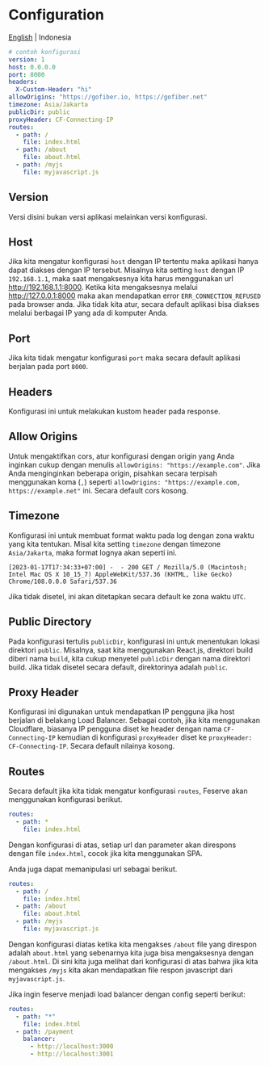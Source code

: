 # Configuration

[English](configuration.md) | Indonesia

```yaml
# contoh konfigurasi
version: 1
host: 0.0.0.0
port: 8000
headers: 
  X-Custom-Header: "hi"
allowOrigins: "https://gofiber.io, https://gofiber.net"
timezone: Asia/Jakarta
publicDir: public
proxyHeader: CF-Connecting-IP
routes:
  - path: /
    file: index.html
  - path: /about
    file: about.html
  - path: /myjs
    file: myjavascript.js
```

## Version

Versi disini bukan versi aplikasi melainkan versi konfigurasi.

## Host

Jika kita mengatur konfigurasi `host` dengan IP tertentu maka aplikasi hanya dapat diakses dengan IP tersebut. Misalnya kita setting `host` dengan IP `192.168.1.1`, maka saat mengaksesnya kita harus menggunakan url <http://192.168.1.1:8000>. Ketika kita mengaksesnya melalui <http://127.0.0.1:8000> maka akan mendapatkan error `ERR_CONNECTION_REFUSED` pada browser anda. Jika tidak kita atur, secara default aplikasi bisa diakses melalui berbagai IP yang ada di komputer Anda.

## Port

Jika kita tidak mengatur konfigurasi `port` maka secara default aplikasi berjalan pada port `8000`.

## Headers

Konfigurasi ini untuk melakukan kustom header pada response.

## Allow Origins

Untuk mengaktifkan cors, atur konfigurasi dengan origin yang Anda inginkan cukup dengan menulis `allowOrigins: "https://example.com"`. Jika Anda menginginkan beberapa origin, pisahkan secara terpisah menggunakan koma (`,`) seperti `allowOrigins: "https://example.com, https://example.net"` ini. Secara default cors kosong.

## Timezone

Konfigurasi ini untuk membuat format waktu pada log dengan zona waktu yang kita tentukan. Misal kita setting `timezone` dengan timezone `Asia/Jakarta`, maka format lognya akan seperti ini.

```shell
[2023-01-17T17:34:33+07:00] -  - 200 GET / Mozilla/5.0 (Macintosh; Intel Mac OS X 10_15_7) AppleWebKit/537.36 (KHTML, like Gecko) Chrome/108.0.0.0 Safari/537.36
```

Jika tidak disetel, ini akan ditetapkan secara default ke zona waktu `UTC`.

## Public Directory

Pada konfigurasi tertulis `publicDir`, konfigurasi ini untuk menentukan lokasi direktori `public`. Misalnya, saat kita menggunakan React.js, direktori build diberi nama `build`, kita cukup menyetel `publicDir` dengan nama direktori build. Jika tidak disetel secara default, direktorinya adalah `public`.

## Proxy Header

Konfigurasi ini digunakan untuk mendapatkan IP pengguna jika host berjalan di belakang Load Balancer. Sebagai contoh, jika kita menggunakan Cloudflare, biasanya IP pengguna diset ke header dengan nama `CF-Connecting-IP` kemudian di konfigurasi `proxyHeader` diset ke `proxyHeader: CF-Connecting-IP`. Secara default nilainya kosong.

## Routes

Secara default jika kita tidak mengatur konfigurasi `routes`, Feserve akan menggunakan konfigurasi berikut.

```yaml
routes:
  - path: *
    file: index.html
```

Dengan konfigurasi di atas, setiap url dan parameter akan direspons dengan file `index.html`, cocok jika kita menggunakan SPA.

Anda juga dapat memanipulasi url sebagai berikut.

```yaml
routes:
  - path: /
    file: index.html
  - path: /about
    file: about.html
  - path: /myjs
    file: myjavascript.js
```

Dengan konfigurasi diatas ketika kita mengakses `/about` file yang direspon adalah `about.html` yang sebenarnya kita juga bisa mengaksesnya dengan `/about.html`. Di sini kita juga melihat dari konfigurasi di atas bahwa jika kita mengakses `/myjs` kita akan mendapatkan file respon javascript dari `myjavascript.js`.

Jika ingin feserve menjadi load balancer dengan config seperti berikut:

```yaml
routes:
  - path: "*"
    file: index.html
  - path: /payment
    balancer:
      - http://localhost:3000
      - http://localhost:3001
```

